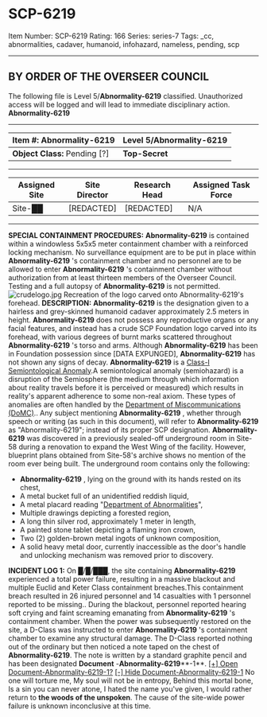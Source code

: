 # SCP-6219
Item Number: SCP-6219
Rating: 166
Series: series-7
Tags: _cc, abnormalities, cadaver, humanoid, infohazard, nameless, pending, scp

---

## BY ORDER OF THE OVERSEER COUNCIL
The following file is Level 5/**Abnormality-6219** classified. Unauthorized access will be logged and will lead to immediate disciplinary action.
**Abnormality-6219**
* * *
**Item #:** **Abnormality-6219** | **Level 5/Abnormality-6219**  
---|---  
**Object Class:** Pending [?] | **Top-Secret**  
* * *
**Assigned Site** | **Site Director** | **Research Head** | **Assigned Task Force**  
---|---|---|---  
Site-██ | [REDACTED] | [REDACTED] | N/A  
* * *
**SPECIAL CONTAINMENT PROCEDURES:** **Abnormality-6219** is contained within a windowless 5x5x5 meter containment chamber with a reinforced locking mechanism. No surveillance equipment are to be put in place within **Abnormality-6219** 's containment chamber and no personnel are to be allowed to enter **Abnormality-6219** 's containment chamber without authorization from at least thirteen members of the Overseer Council.
Testing and a full autopsy of **Abnormality-6219** is not permitted.
![crudelogo.jpg](https://scp-wiki.wdfiles.com/local--files/scp-6219/crudelogo.jpg)
Recreation of the logo carved onto Abnormality-6219's forehead.
**DESCRIPTION:** **Abnormality-6219** is the designation given to a hairless and grey-skinned humanoid cadaver approximately 2.5 meters in height. **Abnormality-6219** does not possess any reproductive organs or any facial features, and instead has a crude SCP Foundation logo carved into its forehead, with various degrees of burnt marks scattered throughout **Abnormality-6219** 's torso and arms. Although **Abnormality-6219** has been in Foundation possession since [DATA EXPUNGED], **Abnormality-6219** has not shown any signs of decay.
**Abnormality-6219** is a [Class-I Semiontological Anomaly](https://scp-wiki.wikidot.com/scp-5242).A semiontological anomaly (semiohazard) is a disruption of the Semiosphere (the medium through which information about reality travels before it is perceived or measured) which results in reality's apparent adherence to some non-real axiom. These types of anomalies are often handled by the [Department of Miscommunications (DoMC)](https://scp-wiki.wikidot.com/domc-hub).. Any subject mentioning **Abnormality-6219** , whether through speech or writing (as such in this document), will refer to **Abnormality-6219** as "Abnormality-6219"; instead of its proper SCP designation.
**Abnormality-6219** was discovered in a previously sealed-off underground room in Site-58 during a renovation to expand the West Wing of the facility. However, blueprint plans obtained from Site-58's archive shows no mention of the room ever being built.
The underground room contains only the following:
  * **Abnormality-6219** , lying on the ground with its hands rested on its chest,
  * A metal bucket full of an unidentified reddish liquid,
  * A metal placard reading "[Department of Abnormalities](https://scp-wiki.wikidot.com/scp-3790)",
  * Multiple drawings depicting a forested region,
  * A long thin silver rod, approximately 1 meter in length,
  * A painted stone tablet depicting a flaming iron crown,
  * Two (2) golden-brown metal ingots of unknown composition,
  * A solid heavy metal door, currently inaccessible as the door's handle and unlocking mechanism was removed prior to discovery.

**INCIDENT LOG 1:** On █/█/███, the site containing **Abnormality-6219** experienced a total power failure, resulting in a massive blackout and multiple Euclid and Keter Class containment breaches.This containment breach resulted in 26 injured personnel and 14 casualties with 1 personnel reported to be missing.. During the blackout, personnel reported hearing soft crying and faint screaming emanating from **Abnormality-6219** 's containment chamber.
When the power was subsequently restored on the site, a D-Class was instructed to enter **Abnormality-6219** 's containment chamber to examine any structural damage. The D-Class reported nothing out of the ordinary but then noticed a note taped on the chest of **Abnormality-6219**. The note is written by a standard graphite pencil and has been designated **Document** -**Abnormality-6219****-1**.
[[+] Open Document-Abnormality-6219-1?](javascript:;)
[[-] Hide Document-Abnormality-6219-1](javascript:;)
No one will torture me,
My soul will not be in entropy,
Behind this mortal bone,
Is a sin you can never atone,
I hated the name you've given,
I would rather return to **the woods of the unspoken**.
The cause of the site-wide power failure is unknown inconclusive at this time.